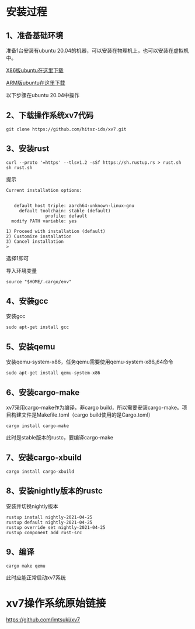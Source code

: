 # 安装过程
## 1、准备基础环境
准备1台安装有ubuntu 20.04的机器，可以安装在物理机上，也可以安装在虚拟机中。

[X86版ubuntu在这里下载](https://ubuntu.com/download/desktop)

[ARM版ubuntu在这里下载](https://ubuntu.com/download/server/arm)

以下步骤在ubuntu 20.04中操作

## 2、下载操作系统xv7代码
```shell
git clone https://github.com/hitsz-ids/xv7.git
```

## 3、安装rust
```shell
curl --proto '=https' --tlsv1.2 -sSf https://sh.rustup.rs > rust.sh
sh rust.sh
```
提示
```
Current installation options:


   default host triple: aarch64-unknown-linux-gnu
     default toolchain: stable (default)
               profile: default
  modify PATH variable: yes

1) Proceed with installation (default)
2) Customize installation
3) Cancel installation
>
```
选择1即可

导入环境变量
```shell
source "$HOME/.cargo/env"
```

## 4、安装gcc
安装gcc
```shell
sudo apt-get install gcc
```

## 5、安装qemu
安装qemu-system-x86，任务qemu需要使用qemu-system-x86_64命令
```shell
sudo apt-get install qemu-system-x86
```

## 6、安装cargo-make
xv7采用cargo-make作为编译，非cargo build，所以需要安装cargo-make。项目构建文件是Makefile.toml（cargo build使用的是Cargo.toml）
```shell
cargo install cargo-make
```
此时是stable版本的rustc，要编译cargo-make

## 7、安装cargo-xbuild
```shell
cargo install cargo-xbuild
```

## 8、安装nightly版本的rustc
安装并切换nightly版本
```shell
rustup install nightly-2021-04-25
rustup default nightly-2021-04-25
rustup override set nightly-2021-04-25
rustup component add rust-src
```

## 9、编译
```shell
cargo make qemu
```
此时应能正常启动xv7系统

# xv7操作系统原始链接
https://github.com/imtsuki/xv7
